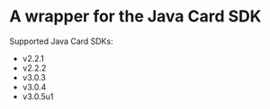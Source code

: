 # A wrapper for the Java Card SDK

Supported Java Card SDKs:
* v2.2.1
* v2.2.2
* v3.0.3
* v3.0.4
* v3.0.5u1
